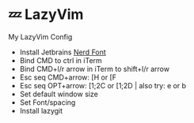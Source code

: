 # 💤 LazyVim
My LazyVim Config 

- Install Jetbrains [Nerd Font](https://github.com/ryanoasis/nerd-fonts/releases/download/v3.1.1/JetBrainsMono.zip)
- Bind CMD to ctrl in iTerm 
- Bind CMD+l/r arrow in iTerm to shift+l/r arrow 
- Esc seq CMD+arrow: [H or [F
- Esc seq OPT+arrow: [1;2C or [1;2D | also try: e or b
- Set default window size 
- Set Font/spacing
- Install lazygit

